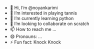 - 👋 Hi, I’m @noyankarimi
- 👀 I’m interested in playing tannis
- 🌱 I’m currently learning python
- 💞️ I’m looking to collaborate on scratch
- 📫 How to reach me ...
- 😄 Pronouns: ...
- ⚡ Fun fact: Knock Knock

<!---
noyankarimi/noyankarimi is a ✨ special ✨ repository because its `README.md` (this file) appears on your GitHub profile.
You can click the Preview link to take a look at your changes.
--->
